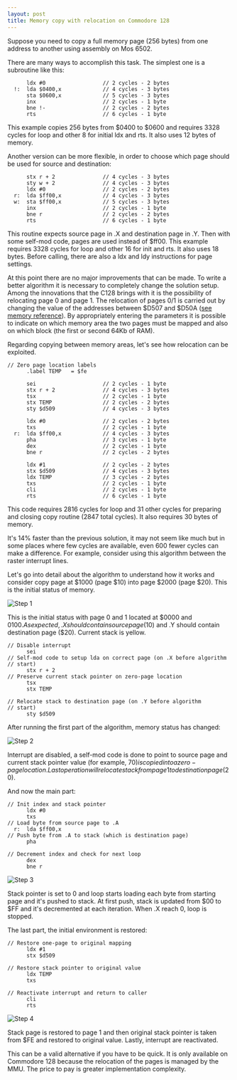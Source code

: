 ```yaml
---
layout: post
title: Memory copy with relocation on Commodore 128
---
```


Suppose you need to copy a full memory page (256 bytes) from one address to another
using assembly on Mos 6502.

There are many ways to accomplish this task. The simplest one is a subroutine like
this:

``` Assembly
      ldx #0                  // 2 cycles - 2 bytes
  !:  lda $0400,x             // 4 cycles - 3 bytes
      sta $0600,x             // 5 cycles - 3 bytes
      inx                     // 2 cycles - 1 byte
      bne !-                  // 2 cycles - 2 bytes
      rts                     // 6 cycles - 1 byte
```

This example copies 256 bytes from $0400 to $0600 and requires 3328 cycles for
loop and other 8 for initial ldx and rts. It also uses 12 bytes of memory.

Another version can be more flexible, in order to choose which page should be used
for source and destination:

``` Assembly
      stx r + 2               // 4 cycles - 3 bytes
      sty w + 2               // 4 cycles - 3 bytes
      ldx #0                  // 2 cycles - 2 bytes
  r:  lda $ff00,x             // 4 cycles - 3 bytes
  w:  sta $ff00,x             // 5 cycles - 3 bytes
      inx                     // 2 cycles - 1 byte
      bne r                   // 2 cycles - 2 bytes
      rts                     // 6 cycles - 1 byte
```
This routine expects source page in .X and destination page in .Y. Then with some
self-mod code, pages are used instead of $ff00.
This example requires 3328 cycles for loop and other 16 for init and rts. It also uses
18 bytes. Before calling, there are also a ldx and ldy instructions for page settings.

At this point there are no major improvements that can be made. To write a better
algorithm it is necessary to completely change the solution setup. Among the
innovations that the C128 brings with it is the possibility of relocating page 0
and page 1.
The relocation of pages 0/1 is carried out by changing the value of the addresses
between $D507 and $D50A ([see memory reference](https://c128lib.github.io/Reference/D500#D507)). By appropriately entering the parameters it is possible to
indicate on which memory area the two pages must be mapped and also on which block
(the first or second 64Kb of RAM).

Regarding copying between memory areas, let's see how relocation can be exploited.

``` Assembly
// Zero page location labels
      .label TEMP   = $fe

      sei                     // 2 cycles - 1 byte
      stx r + 2               // 4 cycles - 3 bytes
      tsx                     // 2 cycles - 1 byte
      stx TEMP                // 2 cycles - 2 bytes
      sty $d509               // 4 cycles - 3 bytes

      ldx #0                  // 2 cycles - 2 bytes
      txs                     // 2 cycles - 1 byte
  r:  lda $ff00,x             // 4 cycles - 3 bytes
      pha                     // 3 cycles - 1 byte
      dex                     // 2 cycles - 1 byte
      bne r                   // 2 cycles - 2 bytes

      ldx #1                  // 2 cycles - 2 bytes
      stx $d509               // 4 cycles - 3 bytes
      ldx TEMP                // 3 cycles - 2 bytes
      txs                     // 2 cycles - 1 byte
      cli                     // 2 cycles - 1 byte
      rts                     // 6 cycles - 1 byte
```

This code requires 2816 cycles for loop and 31 other cycles for preparing and closing
copy routine (2847 total cycles). It also requires 30 bytes of memory.

It's 14% faster than the previous solution, it may not seem like much but in some
places where few cycles are available, even 600 fewer cycles can make a difference.
For example, consider using this algorithm between the raster interrupt lines.

Let's go into detail about the algorithm to understand how it works and consider
copy page at $1000 (page $10) into page $2000 (page $20).
This is the initial status of memory.

![Step 1](/resources/relocation-step-1.jpg)

This is the initial status with page 0 and 1 located at $0000 and $0100.
As expected, .X should contain source page ($10) and .Y should contain destination page
($20). Current stack is yellow.

``` Assembly
// Disable interrupt
      sei
// Self-mod code to setup lda on correct page (on .X before algorithm
// start)
      stx r + 2
// Preserve current stack pointer on zero-page location
      tsx
      stx TEMP

// Relocate stack to destination page (on .Y before algorithm
// start)
      sty $d509
```

After running the first part of the algorithm, memory status has changed:

![Step 2](/resources/relocation-step-2.jpg)

Interrupt are disabled, a self-mod code is done to point to source page and current
stack pointer value (for example, $70) is copied into a zero-page location. Last
operation will relocate stack from page 1 to destination page ($20).

And now the main part:

``` Assembly
// Init index and stack pointer
      ldx #0
      txs
// Load byte from source page to .A
  r:  lda $ff00,x
// Push byte from .A to stack (which is destination page)
      pha

// Decrement index and check for next loop
      dex
      bne r
```

![Step 3](/resources/relocation-step-3.jpg)

Stack pointer is set to 0 and loop starts loading each byte from starting page and
it's pushed to stack. At first push, stack is updated from $00 to $FF and it's
decremented at each iteration. When .X reach 0, loop is stopped.

The last part, the initial environment is restored:

``` Assembly
// Restore one-page to original mapping
      ldx #1
      stx $d509

// Restore stack pointer to original value
      ldx TEMP
      txs

// Reactivate interrupt and return to caller
      cli
      rts
```

![Step 4](/resources/relocation-step-4.jpg)

Stack page is restored to page 1 and then original stack pointer is taken from $FE
and restored to original value. Lastly, interrupt are reactivated.

This can be a valid alternative if you have to be quick. It is only available on
Commodore 128 because the relocation of the pages is managed by the MMU. The price
to pay is greater implementation complexity.
